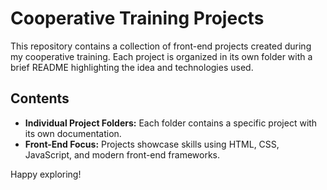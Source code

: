 # Cooperative Training Projects

This repository contains a collection of front-end projects created during my cooperative training. Each project is organized in its own folder with a brief README highlighting the idea and technologies used.

## Contents
- **Individual Project Folders:** Each folder contains a specific project with its own documentation.
- **Front-End Focus:** Projects showcase skills using HTML, CSS, JavaScript, and modern front-end frameworks.

Happy exploring!
